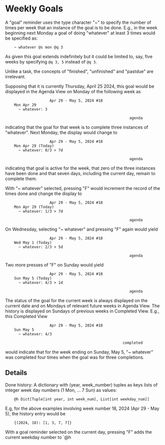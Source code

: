 # Weekly Goals

A "goal" reminder uses the type character "~" to specify the number of times per week that an instance of the goal is to be done. E.g., in the week beginning next Monday a goal of doing "whatever" at least 3 times would be specified as:

```
    ~ whatever @s mon @q 3 
```

As given this goal extends indefinitely but it could be limited to, say, five weeks by specifying `@q 3, 5` instead of `@q 3`. 

Unlike a task, the concepts of "finished", "unfinished" and "pastdue" are irrelevant. 

Supposing that it is currently Thursday, April 25 2024, this goal would be displayed in the Agenda View on Monday of the following week as

```
                    Apr 29 - May 5, 2024 #18
    Mon Apr 29
      ~ whatever: 3

                                                        agenda
```

indicating that the goal for that week is to complete three instances of "whatever". Next Monday, the display would change to 

```
                    Apr 29 - May 5, 2024 #18
    Mon Apr 29 (Today)
      ~ whatever: 0/3 > 7d

                                                        agenda
```

indicating that goal is active for the week, that zero of the three instances have been done and that seven days, including the current day, remain to complete them.

With "~ whatever" selected, pressing "F" would increment the record of the times done and change the display to 

```
                    Apr 29 - May 5, 2024 #18
    Mon Apr 29 (Today)
      ~ whatever: 1/3 > 7d

                                                        agenda
```

On Wednesday, selecting "~ whatever" and pressing "F" again would yield 

```
                    Apr 29 - May 5, 2024 #18
    Wed May 1 (Today)
      ~ whatever: 2/3 > 5d

                                                        agenda
```

Two more presses of "F" on Sunday would yield

```
                    Apr 29 - May 5, 2024 #18
    Sun May 5 (Today)
      ~ whatever: 4/3 > 1d

                                                        agenda
```

The status of the goal for the current week is always displayed on the current date and on Mondays of relevant future weeks in Agenda View.  The history is displayed on Sundays of previous weeks in Completed View. E.g., this Completed View 

```
                    Apr 29 - May 5, 2024 #18
    Sun May 5
      ~ whatever: 4/3

                                                     completed
```

would indicate that for the week ending on Sunday, May 5, "~ whatever" was completed four times when the goal was for three completions.

## Details

Done history: A dictionary with (year, week_number) tuples as keys lists of integer week day numbers (1 Mon, ... 7 Sun) as values:

```
    @h Dict[Tuple[int year, int week_num], List[int weekday_num]]
```
E.g, for the above examples involving week number 18, 2024 (Apr 29 - May 5), the history entry would be

```
    {(2024, 18): [1, 3, 7, 7]}
```

With a goal reminder selected on the current day, pressing "F" adds the current weekday number to `@h



